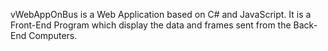 vWebAppOnBus is a Web Application based on C# and JavaScript. It is a Front-End Program which display the data and frames sent from the Back-End Computers.